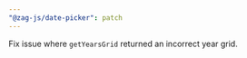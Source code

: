 ```yaml
---
"@zag-js/date-picker": patch
---
```


Fix issue where `getYearsGrid` returned an incorrect year grid.
